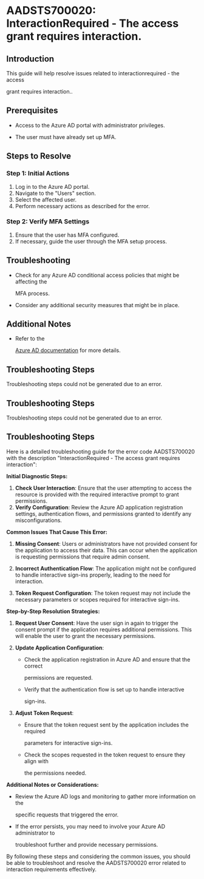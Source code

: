 
# AADSTS700020: InteractionRequired - The access grant requires interaction.


## Introduction

This guide will help resolve issues related to interactionrequired - the access

grant requires interaction..


## Prerequisites


* Access to the Azure AD portal with administrator privileges.

* The user must have already set up MFA.


## Steps to Resolve


### Step 1: Initial Actions

1. Log in to the Azure AD portal.
2. Navigate to the "Users" section.
3. Select the affected user.
4. Perform necessary actions as described for the error.


### Step 2: Verify MFA Settings

1. Ensure that the user has MFA configured.
2. If necessary, guide the user through the MFA setup process.


## Troubleshooting


* Check for any Azure AD conditional access policies that might be affecting the

  MFA process.

* Consider any additional security measures that might be in place.


## Additional Notes


* Refer to the

  [Azure AD 
documentation](https://learn.microsoft.com/en-us/azure/active-directory/)
  for more details.


## Troubleshooting Steps

Troubleshooting steps could not be generated due to an error.


## Troubleshooting Steps

Troubleshooting steps could not be generated due to an error.


## Troubleshooting Steps

Here is a detailed troubleshooting guide for the error code AADSTS700020 with
the description "InteractionRequired - The access grant requires interaction":

**Initial Diagnostic Steps:** 

1. **Check User Interaction**: Ensure that the user attempting to access the
   resource is provided with the required interactive prompt to grant
   permissions.
2. **Verify Configuration**: Review the Azure AD application registration
   settings, authentication flows, and permissions granted to identify any
   misconfigurations.

**Common Issues That Cause This Error:** 

1. **Missing Consent**: Users or administrators have not provided consent for
   the application to access their data. This can occur when the application is
   requesting permissions that require admin consent.

2. **Incorrect Authentication Flow**: The application might not be configured to
   handle interactive sign-ins properly, leading to the need for interaction.

3. **Token Request Configuration**: The token request may not include the
   necessary parameters or scopes required for interactive sign-ins.

**Step-by-Step Resolution Strategies:** 

1. **Request User Consent**: Have the user sign in again to trigger the consent
   prompt if the application requires additional permissions. This will enable
   the user to grant the necessary permissions.

2. **Update Application Configuration**:
   * Check the application registration in Azure AD and ensure that the correct

     permissions are requested.
   * Verify that the authentication flow is set up to handle interactive

     sign-ins.

3. **Adjust Token Request**:
   * Ensure that the token request sent by the application includes the required

     parameters for interactive sign-ins.
   * Check the scopes requested in the token request to ensure they align with

     the permissions needed.

**Additional Notes or Considerations:**


* Review the Azure AD logs and monitoring to gather more information on the

  specific requests that triggered the error.

* If the error persists, you may need to involve your Azure AD administrator to

  troubleshoot further and provide necessary permissions.

By following these steps and considering the common issues, you should be able
to troubleshoot and resolve the AADSTS700020 error related to interaction
requirements effectively.